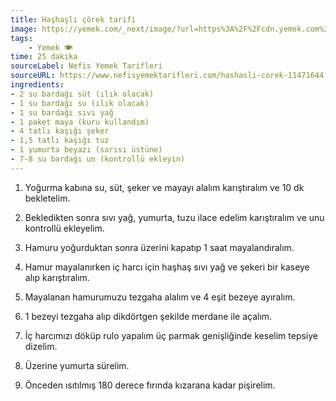 ```yaml
---
title: Haşhaşlı çörek tarifi
image: https://yemek.com/_next/image/?url=https%3A%2F%2Fcdn.yemek.com%2Fmncrop%2F940%2F625%2Fuploads%2F2017%2F05%2Fhashasli-cevizli-corek-tarifi-.jpg&w=1920&q=75
tags:
    - Yemek 🍽️
time: 25 dakika
sourceLabel: Nefis Yemek Tarifleri
sourceURL: https://www.nefisyemektarifleri.com/hashasli-corek-11471644
ingredients:
- 2 su bardağı süt (ılık olacak)
- 1 su bardağı su (ılık olacak)
- 1 su bardağı sıvı yağ
- 1 paket maya (kuru kullandım)
- 4 tatlı kaşığı şeker
- 1,5 tatlı kaşığı tuz
- 1 yumurta beyazı (sarısı üstüne)
- 7-8 su bardağı un (kontrollü ekleyin) 
---
```


1. Yoğurma kabına su, süt, şeker ve mayayı alalım karıştıralım ve 10 dk bekletelim.

2. Bekledikten sonra sıvı yağ, yumurta, tuzu ilace edelim karıştıralım ve unu kontrollü ekleyelim.

3. Hamuru yoğurduktan sonra üzerini kapatıp 1 saat mayalandıralım.

4. Hamur mayalanırken iç harcı için haşhaş sıvı yağ ve şekeri bir kaseye alıp karıştıralım.

5. Mayalanan hamurumuzu tezgaha alalım ve 4 eşit bezeye ayıralım.

6. 1 bezeyi tezgaha alıp dikdörtgen şekilde merdane ile açalım.

7. İç harcımızı döküp rulo yapalım üç parmak genişliğinde keselim tepsiye dizelim.

8. Üzerine yumurta sürelim.

9. Önceden ısıtılmış 180 derece fırında kızarana kadar pişirelim.
